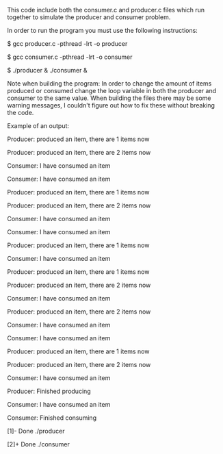 This code include both the consumer.c and producer.c files which run together to simulate the producer and consumer problem. 

In order to run the program you must use the following instructions:

$ gcc producer.c -pthread -lrt -o producer

$ gcc consumer.c -pthread -lrt -o consumer

$ ./producer & ./consumer &

Note when building the program: In order to change the amount of items produced or consumed change the loop variable in both the producer and consumer to the same value. When building the files there may be some warning messages, I couldn't figure out how to fix these without breaking the code. 

Example of an output: 

Producer: produced an item, there are 1 items now

Producer: produced an item, there are 2 items now

Consumer: I have consumed an item

Consumer: I have consumed an item

Producer: produced an item, there are 1 items now

Producer: produced an item, there are 2 items now

Consumer: I have consumed an item

Consumer: I have consumed an item

Producer: produced an item, there are 1 items now

Consumer: I have consumed an item

Producer: produced an item, there are 1 items now

Producer: produced an item, there are 2 items now

Consumer: I have consumed an item

Producer: produced an item, there are 2 items now

Consumer: I have consumed an item

Consumer: I have consumed an item

Producer: produced an item, there are 1 items now

Producer: produced an item, there are 2 items now

Consumer: I have consumed an item

Producer: Finished producing

Consumer: I have consumed an item

Consumer: Finished consuming

[1]-  Done                    ./producer

[2]+  Done                    ./consumer
